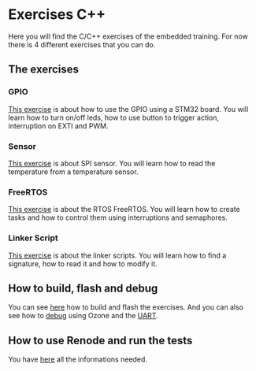 # Exercises C++

Here you will find the C/C++ exercises of the embedded training.
For now there is 4 different exercises that you can do.

## The exercises

### GPIO

[This exercise](./1_GPIO/) is about how to use the GPIO using a STM32 board.
You will learn how to turn on/off leds, how to use button to trigger action, interruption on EXTI and PWM.

### Sensor

[This exercise](./2_Sensor/) is about SPI sensor.
You will learn how to read the temperature from a temperature sensor.

### FreeRTOS

[This exercise](./3_FreeRTOS/) is about the RTOS FreeRTOS.
You will learn how to create tasks and how to control them using interruptions and semaphores.

### Linker Script

[This exercise](./4_LinkerScript/) is about the linker scripts.
You will learn how to find a signature, how to read it and how to modify it.

## How to build, flash and debug

You can see [here](../Docs/C%2B%2B_configuration.md) how to build and flash the exercises.
And you can also see how to [debug](../Docs/use_ozone.md) using Ozone and the [UART](../Docs/debug_with_uart.md).

## How to use Renode and run the tests

You have [here](../Docs/use_renode_robotframework.md) all the informations needed.
